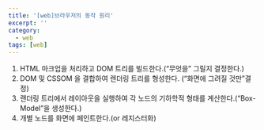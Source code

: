 ```yaml
---
title: '[web]브라우저의 동작 원리'
excerpt: ''
category:
  - web
tags: [web]
---
```


1. HTML 마크업을 처리하고 DOM 트리를 빌드한다.(“무엇을” 그릴지 결정한다.)
2. DOM 및 CSSOM 을 결합하여 렌더링 트리를 형성한다. (“화면에 그려질 것만”결정)
3. 랜더링 트리에서 레이아웃을 실행하여 각 노드의 기하학적 형태를 계산한다.(“Box-Model”을 생성한다.)
4. 개별 노드를 화면에 페인트한다.(or 레지스터화)
